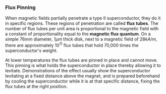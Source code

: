<!---->

### Flux Pinning

When magnetic fields partially penetrate a type II superconductor, they do it in specific regions. These regions of penetration are called **flux tubes**. The number of flux tubes per unit area is proportional to the magnetic field with a constant of proportionality equal to the **magnetic flux quantum**. On a simple $76mm$ diameter, $1\mu m$ thick disk, next to a magnetic field of $28kA/m$, there are approximately $10^{11}$ flux tubes that hold 70,000 times the superconductor's weight.

At lower temperatures the flux tubes are pinned in place and cannot move. This pinning is what holds the superconductor in place thereby allowing it to levitate. Demonstrations of the effect usually show the superconductor levitating at a fixed distance above the magnet, and is prepared beforehand by cooling the superconductor while it is at that specific distance, fixing the flux tubes at the right position.

